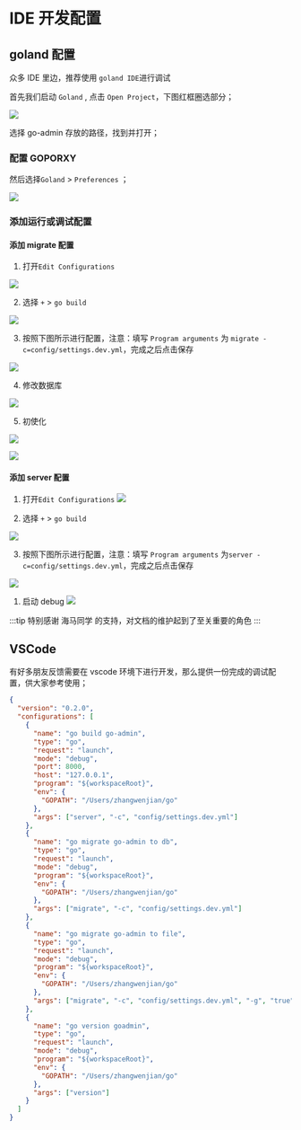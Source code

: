 # IDE 开发配置

## goland 配置

众多 IDE 里边，推荐使用 `goland IDE`进行调试

首先我们启动 `Goland` , 点击 `Open Project`，下图红框圈选部分；

![](https://raw.githubusercontent.com/wenjianzhang/image/master/img/ideqidongv1.1.0.png)

选择 go-admin 存放的路径，找到并打开；

### 配置 GOPORXY

然后选择`Goland` > `Preferences` ；

![](https://raw.githubusercontent.com/wenjianzhang/image/master/img/idepeizhigoproxy.png)

### 添加运行或调试配置

#### 添加 migrate 配置

1. 打开`Edit Configurations`

![](https://raw.githubusercontent.com/wenjianzhang/image/master/img/ide1.png)

2. 选择 `+` > `go build`

![](https://raw.githubusercontent.com/wenjianzhang/image/master/img/ide2.png)

3. 按照下图所示进行配置，注意：填写 `Program arguments` 为 `migrate -c=config/settings.dev.yml`，完成之后点击保存

![](https://raw.githubusercontent.com/wenjianzhang/image/master/img/ide-3-v1.2.0.png)

4. 修改数据库

![](https://raw.githubusercontent.com/wenjianzhang/image/master/img/ide4-1.1.0.png)

5. 初使化

![](https://raw.githubusercontent.com/wenjianzhang/image/master/img/ide5-v1.2.0.png)

![](https://raw.githubusercontent.com/wenjianzhang/image/master/img/ide6-v1.2.0.png)

#### 添加 server 配置

1. 打开`Edit Configurations`
   ![](https://raw.githubusercontent.com/wenjianzhang/image/master/img/ide6.png)

2. 选择 `+` > `go build`

![](https://raw.githubusercontent.com/wenjianzhang/image/master/img/ide2.png)

3. 按照下图所示进行配置，注意：填写 `Program arguments` 为`server -c=config/settings.dev.yml`，完成之后点击保存

![](https://raw.githubusercontent.com/wenjianzhang/image/master/img/ide8.png)

1. 启动 debug
   ![](https://raw.githubusercontent.com/wenjianzhang/image/master/img/ide9.png)

:::tip
特别感谢 海马同学 的支持，对文档的维护起到了至关重要的角色
:::

## VSCode

有好多朋友反馈需要在 vscode 环境下进行开发，那么提供一份完成的调试配置，供大家参考使用；

```json
{
  "version": "0.2.0",
  "configurations": [
    {
      "name": "go build go-admin",
      "type": "go",
      "request": "launch",
      "mode": "debug",
      "port": 8000,
      "host": "127.0.0.1",
      "program": "${workspaceRoot}",
      "env": {
        "GOPATH": "/Users/zhangwenjian/go"
      },
      "args": ["server", "-c", "config/settings.dev.yml"]
    },
    {
      "name": "go migrate go-admin to db",
      "type": "go",
      "request": "launch",
      "mode": "debug",
      "program": "${workspaceRoot}",
      "env": {
        "GOPATH": "/Users/zhangwenjian/go"
      },
      "args": ["migrate", "-c", "config/settings.dev.yml"]
    },
    {
      "name": "go migrate go-admin to file",
      "type": "go",
      "request": "launch",
      "mode": "debug",
      "program": "${workspaceRoot}",
      "env": {
        "GOPATH": "/Users/zhangwenjian/go"
      },
      "args": ["migrate", "-c", "config/settings.dev.yml", "-g", "true"]
    },
    {
      "name": "go version goadmin",
      "type": "go",
      "request": "launch",
      "mode": "debug",
      "program": "${workspaceRoot}",
      "env": {
        "GOPATH": "/Users/zhangwenjian/go"
      },
      "args": ["version"]
    }
  ]
}
```

